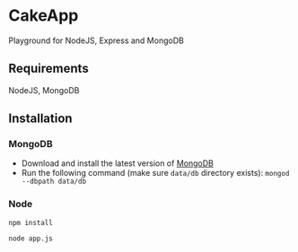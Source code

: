 # CakeApp
Playground for NodeJS, Express and MongoDB

## Requirements
NodeJS, MongoDB

## Installation

### MongoDB
* Download and install the latest version of [MongoDB](https://www.mongodb.com/)
* Run the following command (make sure `data/db` directory exists): `mongod --dbpath data/db` 

### Node 
`npm install`

`node app.js`

